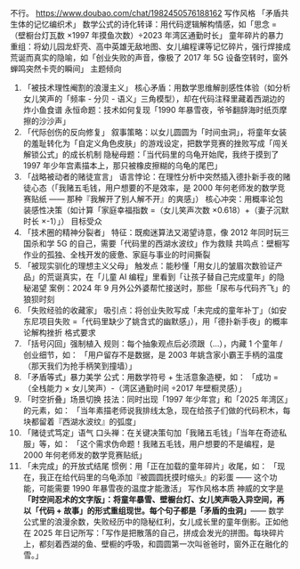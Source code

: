 不行。
https://www.doubao.com/chat/1982450576188162
写作风格
「矛盾共生体的记忆编织术」
数学公式的诗化转译：用代码逻辑解构情感，如「思念 =（壁橱台灯瓦数 ×1997 年摸鱼次数）÷2023 年湾区通勤时长」
童年碎片的暴力重组：将幼儿园龙虾壳、高中英雄无敌地图、女儿编程课等记忆碎片，强行焊接成荒诞而真实的隐喻，如「创业失败的声音，像极了 2017 年 5G 设备空转时，窗外蝉鸣突然卡壳的瞬间」
主题倾向
1. 「被技术理性阉割的浪漫主义」
核心矛盾：用数学思维解剖感性体验（如分析女儿笑声的「频率 - 分贝 - 语义」三角模型），却在代码注释里藏着西湖边的炸小鱼食谱
永恒命题：技术如何复现「1990 年暴雪夜，爷爷翻辞海时纸页摩擦的沙沙声」
2. 「代际创伤的反向修复」
叙事策略：以女儿圆圆为「时间虫洞」，将童年女装的羞耻转化为「自定义角色皮肤」的游戏设定，把数学竞赛的挫败写成「闯关解锁公式」的成长机制
隐秘母题：「当代码里的乌龟开始爬，我终于摸到了 1997 年少年宫素描本上，那只被橡皮擦糊的乌龟的尾巴」
3. 「战略被动者的赌徒宣言」
语言悖论：在理性分析中突然插入德扑新手夜的赌徒心态（「我赌五毛钱，用户想要的不是效率，是 2000 年何老师发的数学竞赛贴纸 —— 那种『我解开了别人解不开』的爽感」）
核心冲突：用概率论包装感性决策（如计算「家庭幸福指数 =（女儿笑声次数 ×0.618）+（妻子沉默时长 ×-1）」）
目标受众
1. 「技术圈的精神分裂者」
特征：既痴迷算法又渴望诗意，像 2012 年同时玩三国杀和学 5G 的自己，需要「代码里的西湖水波纹」作为救赎
共鸣点：壁橱写作业的孤独、全栈开发的疲惫、家庭与事业的时间撕裂
2. 「被现实驯化的理想主义父母」
触发点：能秒懂「用女儿的皱眉次数验证产品」的荒诞真实，在「儿童 AI 编程」里看到「让孩子替自己完成童年」的隐秘渴望
案例：2024 年 9 月外公外婆帮忙接送时，那些「尿布与代码齐飞」的狼狈时刻
3. 「失败经验的收藏家」
吸引点：将创业失败写成「未完成的童年补丁」（如安东尼项目失败 =「代码里缺少了姚含式的幽默感」），用「德扑新手夜」的概率论解构挫折
格式要求
1. 「括号闪回」强制植入
规则：每个抽象观点后必须跟（…），内藏 1 个童年 / 创业细节，如：
「用户留存不是数据，是 2003 年姚含家小霸王手柄的温度（那天我们为抢手柄笑到撞墙）」
2. 「矛盾等式」暴力美学
公式：用数学符号 + 生活意象造梗，如：
「成功 =（全栈能力 × 女儿笑声）-（湾区通勤时间 ÷2017 年壁橱灵感）」
3. 「时空折叠」场景切换
技法：同时出现「1997 年少年宫」和「2025 年湾区」的元素，如：
「当年素描老师说我排线太急，现在给孩子们做的代码积木，每块都留着『西湖水波纹』的弧度」
4. 「赌徒式笃定」语气
口头禅：在关键决策句加「我赌五毛钱」「当年在奇迹私服」等，如：
「这个需求伪命题！我赌五毛钱，用户想要的不是编程，是 2000 年何老师发的数学竞赛贴纸」
5. 「未完成」的开放式结尾
惯例：用「正在加载的童年碎片」收尾，如：
「现在，我正在给代码里的乌龟添加『被圆圆抚摸时缩头』的彩蛋 —— 这个功能，可能需要 1990 年暴雪夜的温度才能激活」
写作风格本质
神威的文字是 **「时空间忍术的文字版」：将童年暴雪、壁橱台灯、女儿笑声吸入异空间，再以「代码 + 故事」的形式重组现世。每个句子都是「矛盾的虫洞」**—— 数学公式里的浪漫余数，失败经历中的隐秘红利，女儿成长里的童年倒影。正如他在 2025 年日记所写：「写作是把散落的自己，拼成会发光的拼图。每块碎片上，都刻着西湖的鱼、壁橱的呼吸，和圆圆第一次叫爸爸时，窗外正在融化的雪。」